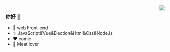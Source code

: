 <img align="right" src="https://github-readme-stats.vercel.app/api?username=lukesyy&theme=cobalt&show_icons=true"/>

### 你好 👋

- :orange_book:  web Front-end
- :sparkles: JavaScript&Vue&Election&Html&Css&NodeJs
- :heart: comic
- :meat_on_bone: Meat lover
